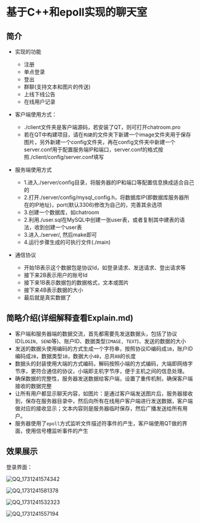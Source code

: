 # 基于C++和epoll实现的聊天室

## 简介

- 实现的功能
   - 注册
   - 单点登录
   - 登出
   - 群聊(支持文本和图片的传送)
   - 上线下线公告
   - 在线用户记录

- 客户端使用方式：
  - ./client文件夹是客户端源码，若安装了QT，则可打开chatroom.pro
  - 若在QT中构建项目，请在`构建`的文件夹下新建一个image文件夹用于保存图片，另外新建一个config文件夹，再在config文件夹中新建一个server.conf用于配置服务端IP和端口，server.conf的格式按照./client/config/server.conf填写
  
- 服务端使用方式
  - 1.进入./server/config目录，将服务器的IP和端口等配置信息换成适合自己的
  - 2.打开./server/config/mysql_config.h，将数据库IP(即数据库服务器所在的IP地址)，port(默认3306)修改为自己的，完善其余选项
  - 3.创建一个数据库，如chatroom
  - 2.利用./user.sql在MySQL中创建一张user表，或者复制其中建表的语法，收到创建一个user表
  - 3.进入./server/, 然后make即可
  - 4.运行步骤生成的可执行文件(./main)

- 通信协议
  - 开始1B表示这个数据包是协议Id，如登录请求、发送请求、登出请求等
  - 接下来2B表示用户的账号Id
  - 接下来1B表示数据包的数据格式，文本或图片
  - 接下来4B表示数据的大小
  - 最后就是真实数据了


## 简略介绍(详细解释查看Explain.md)

- 客户端和服务器端的数据交流，首先都需要先发送数据头，包括了协议ID(`LOGIN, SEND`等)、账户ID、数据类型(`IMAGE, TEXT`)、发送的数据的大小
- 发送的数据头使用编码的方式生成一个字符串，按照协议ID编码成`1B`，账户ID编码成`2B`，数据类型`1B`，数据大小`4B`，总共`8B`的长度
- 数据头的封装使用大端的方式编码，解码按照小端的方式编码，大端即网络字节序，更符合通信的协议，小端即主机字节序，便于主机之间的信息处理。
- 确保数据的完整性，服务器发送数据给客户端，设置了重传机制，确保客户端接收的数据完整
- 让所有用户都显示聊天内容，如图片：是通过客户端发送图片后，服务器接收到，保存在服务器目录中，然后向所有在线用户客户端进行发送数据，客户端做对应的接收显示；文本内容则是服务器临时保存，然后广播发送给所有用户。
- 服务器使用了`epoll`方式监听文件描述符事件的产生，客户端使用QT做的界面，使用信号槽监听事件的产生
  

## 效果展示



登录界面：

![QQ_1731241574342](https://bu.dusays.com/2024/11/10/6730a6c9366ae.png)






![QQ_1731241581378](https://bu.dusays.com/2024/11/10/6730a6cd13fa7.png)





![QQ_1731241532323](https://bu.dusays.com/2024/11/10/6730a6d7e5454.png)


![QQ_1731241557194](https://bu.dusays.com/2024/11/10/6730a6de97621.png)







